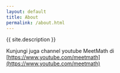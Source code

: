 ```yaml
---
layout: default
title: About
permalink: /about.html
---
```


{{ site.description }}

Kunjungi juga channel youtube MeetMath di [https://www.youtube.com/meetmath](https://www.youtube.com/meetmath)

